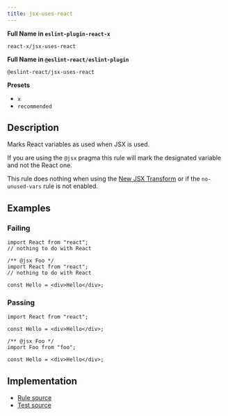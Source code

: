 ```yaml
---
title: jsx-uses-react
---
```


**Full Name in `eslint-plugin-react-x`**

```plain copy
react-x/jsx-uses-react
```

**Full Name in `@eslint-react/eslint-plugin`**

```plain copy
@eslint-react/jsx-uses-react
```

**Presets**

- `x`
- `recommended`

## Description

Marks React variables as used when JSX is used.

If you are using the `@jsx` pragma this rule will mark the designated variable and not the React one.

This rule does nothing when using the [New JSX Transform](https://legacy.reactjs.org/blog/2020/09/22/introducing-the-new-jsx-transform.html) or if the `no-unused-vars` rule is not enabled.

## Examples

### Failing

```tsx
import React from "react";
// nothing to do with React
```

```tsx
/** @jsx Foo */
import React from "react";
// nothing to do with React

const Hello = <div>Hello</div>;
```

### Passing

```tsx
import React from "react";

const Hello = <div>Hello</div>;
```

```tsx
/** @jsx Foo */
import Foo from "foo";

const Hello = <div>Hello</div>;
```

## Implementation

- [Rule source](https://github.com/Rel1cx/eslint-react/tree/main/packages/plugins/eslint-plugin-react-x/src/rules/jsx-uses-react.ts)
- [Test source](https://github.com/Rel1cx/eslint-react/tree/main/packages/plugins/eslint-plugin-react-x/src/rules/jsx-uses-react.spec.ts)
